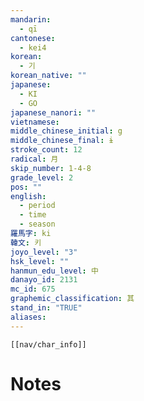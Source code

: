 ```yaml
---
mandarin:
  - qī
cantonese:
  - kei4
korean:
  - 기
korean_native: ""
japanese:
  - KI
  - GO
japanese_nanori: ""
vietnamese:
middle_chinese_initial: g
middle_chinese_final: ɨ
stroke_count: 12
radical: 月
skip_number: 1-4-8
grade_level: 2
pos: ""
english:
  - period
  - time
  - season
羅馬字: ki
韓文: 키
joyo_level: "3"
hsk_level: ""
hanmun_edu_level: 中
danayo_id: 2131
mc_id: 675
graphemic_classification: 其
stand_in: "TRUE"
aliases:
---
```

```meta-bind-embed
[[nav/char_info]]
```

# Notes
